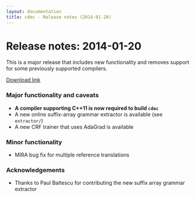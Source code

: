 ```yaml
---
layout: documentation
title: cdec - Release notes (2014-01-20)
---
```

# Release notes: 2014-01-20

This is a major release that includes new functionality and removes support for some previously supported compilers.

[Download link](http://demo.clab.cs.cmu.edu/cdec/cdec-2014-01-20.tar.gz)

### Major functionality and caveats

 * **A compiler supporting C++11 is now required to build `cdec`**
 * A new online suffix-array grammar extractor is available (see `extractor/`)
 * A new CRF trainer that uses AdaGrad is available

### Minor functionality

 * MIRA bug fix for multiple reference translations

### Acknowledgements

 * Thanks to Paul Baltescu for contributing the new suffix array grammar extractor

